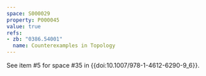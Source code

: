 ```yaml
---
space: S000029
property: P000045
value: true
refs:
- zb: "0386.54001"
  name: Counterexamples in Topology
---
```


See item #5 for space #35 in {{doi:10.1007/978-1-4612-6290-9_6}}.

